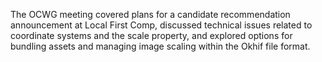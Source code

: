 The OCWG meeting covered plans for a candidate recommendation announcement at Local First Comp, discussed technical issues related to coordinate systems and the scale property, and explored options for bundling assets and managing image scaling within the Okhif file format.